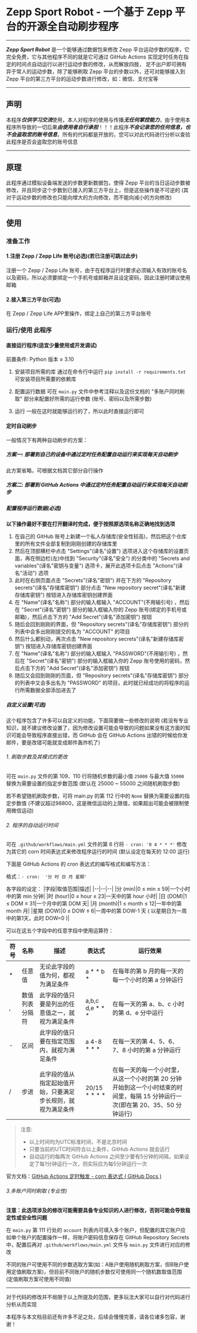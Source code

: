 
# Zepp Sport Robot - 一个基于 Zepp 平台的开源全自动刷步程序

---

***Zepp Sport Robot*** 是一个能够通过数据包来修改 Zepp 平台运动步数的程序，它完全免费，它与其他程序不同的就是它可通过 GitHub Actions 实现定时任务在指定的时间点自动运行以进行运动步数的修改，从而解放四肢， 足不出户即可拥有异于常人的运动步数，除了能够刷取 Zepp 平台的步数以外，还可对能够接入到 Zepp 平台的第三方平台的运动步数进行修改，如：微信、支付宝等

---

## 声明

本程序***仅供学习交流***使用，本人对程序的使用与传播***无任何掌控能力***，由于使用本程序所导致的一切后果***由使用者自行承担***！！！此程序***不会记录您的任何信息，也不会盗取您的账号信息***，所有的代码都是开放的，您可以对此代码进行分析以查验此程序是否会盗取您的账号信息

---

## 原理

此程序通过模拟设备端发送的步数更新数据包，使得 Zepp 平台的当日运动步数被修改，并且同步这个步数到已接入的第三方平台上，但是这些操作是不可逆的 (其对于运动步数的修改也只能向增大的方向修改，而不能向减小的方向修改)

---

## 使用

### 准备工作

#### 1.注册 Zepp / Zepp Life 账号(必选)(若已注册可跳过此步)

注册一个 Zepp / Zepp Life 账号，由于在程序运行时要求必须输入有效的账号名以及密码，所以必须要绑定一个手机号或邮箱并且设定密码，因此注册时建议使用邮箱

#### 2.接入第三方平台(可选)

在 Zepp / Zepp Life APP里操作，绑定上自己的第三方平台账号

### 运行/使用 此程序

#### 直接运行程序(适宜少量使用或开发调试)

前置条件: Python 版本 ≥ 3.10

 1. 安装项目所需的库
 通过在命令行中运行 `pip install -r requirements.txt` 可安装项目所需要的依赖库
 
 2. 配置运行数据
 可在 `main.py` 文件中参考注释以及这份文档的 "多账户同时刷取" 部分来配置好所需的运行参数 (账号、密码以及所需步数)
 
 3. 运行
一般在这时就能够运行的了，所以此时直接运行即可

#### 定时自动刷步

一般情况下有两种自动刷步的方案：

##### 方案一: 部署到自己的设备中通过定时任务配置自动运行来实现每天自动刷步

此方案省略，可根据文档其它部分自行操作

##### 方案二: 部署到 GitHub Actions 中通过定时任务配置自动运行来实现每天自动刷步

##### 配置程序运行数据(必选)

**以下操作最好不要在打开翻译时完成，便于按照原选项名称正确地找到选项**

 1. 在自己的 GitHub 账号上新建一个私人存储库(安全性较高)，然后把这个仓库里的所有文件全部复制到刚刚创建的存储库里
 2. 然后在顶部横栏中点击 "Settings"(译名"设置") 选项进入这个存储库的设置页面，再在侧边栏(左)中找到 "Security"(译名"安全") 的分类中的 "Secrets and variables"(译名"密钥与变量") 选项卡，展开此选项卡后点击 "Actions"(译名"活动") 选项
 3. 此时在右侧页面点击 "Secrets"(译名"密钥") 并在下方的 "Repository secrets"(译名"存储库密钥") 部分点击 "New repository secret"(译名"新建存储库密钥") 按钮进入存储库密钥创建界面
 4. 在 "Name"(译名"名称") 部分的输入框输入 "ACCOUNT"(不用输引号) ，然后在 "Secret"(译名"密钥") 部分的输入框输入你的 Zepp 账号(绑定的手机号或邮箱)，然后点击下方的 "Add Secret"(译名"添加密钥") 按钮
 5. 随后会回到刚刚的界面，但 "Repository secrets"(译名"存储库密钥") 部分的列表中会多出刚刚提交的名为 "ACCOUNT" 的项目
 6. 然后什么都别动，再次点击 "New repository secrets"(译名"新建存储库密钥") 按钮进入存储库密钥创建界面
 7. 在 "Name"(译名"名称") 部分的输入框输入 "PASSWORD"(不用输引号) ，然后在 "Secret"(译名"密钥") 部分的输入框输入你的 Zepp 账号使用的密码，然后点击下方的 "Add Secret"(译名"添加密钥") 按钮
 8. 随后又会回到刚刚的页面，但 "Repository secrets"(译名"存储库密钥") 部分的列表中又会多出名为 "PASSWORD" 的项目，此时就已经成功的将程序的运行所需数据全部添加进去了

##### 自定义设置(可选)

这个程序包含了许多可以自定义的功能，下面简要做一些修改的说明 (若没有专业知识，就不建议修改设置了，因为修改设置可能会导致的问题如果没有这方面的知识可能会导致程序直接出错，而 GitHub 会在 GitHub Actions 出错的时候给你发邮件，要是改错可能就变成邮件轰炸机了)

###### 1. 刷取步数及其模式的更改

可在 `main.py` 文件的第 109、110 行将随机步数的最小值 `25000` 与最大值 `55000` 替换为需要设置的指定步数范围 (默认在 25000 ~ 55000 之间随机刷取步数)

若不希望随机刷取步数，可将 main.py 的第 112 行中的 `None` 替换为需要设置的指定步数值 (不建议超过98800，这是微信运动的上限值，如果超出可能会被限制使用微信运动)

###### 2. 程序的自动运行时间

可在 `.github/workflows/main.yml` 文件的第 6 行将 `- cron: '0 4 * * *'` 修改为其它的 corn 时间表达式来修改程序运行的时间 (默认设定在每天的 12:00 运行)

下面是 GitHub Actions 的 cron 表达式的编写格式和编写方法：

格式：````- cron:  '分 时 日 月 星期'````

各字段的设定：
|字段|取值范围|描述|
|--|--|--|
|分 (min)|0 ≤ min ≤ 59|一个小时中的第 min 分钟|
|时 (hour)|0 ≤ hour ≤ 23|一天中的第 hour 小时|
|日 (DOM)|1 ≤ DOM ≤ 31|一个月中的第 DOM 天|
|月 (month)|1 ≤ month ≤ 12|一年中的第 month 月|
|星期 (DOW)|0 ≤ DOW ≤ 6|一周中的第 DOW-1 天 ( 以星期日为一周中的第1天，此时 DOW=0 )|

可以在这五个字段中的任意字段中使用运算符：

|符号|名称|描述|表达式|运行效果|
|--|--|--|--|--|
|*|任意值|无论此字段的值为何，都视为满足条件|a * * b *|在每年的第 b 月的每一天的每一个小时的第 a 分钟运行|
|,|数值列表分隔符|此字段的值只要是列出的任意值之一，就视为满足条件|a,b,c d,e * * *|在每一天的第 a、b、c 小时的第 d、e 分中运行|
|-|区间|此字段的值只要在指定范围内，就视为满足条件|a 4-8 * * *|在每一天的第 4、5、6、7、8 小时的第 a 分钟运行|
|/|步进|此字段的值从指定起始值开始，只要满足步长规则，就视为满足条件|20/15 * * * *|在每一天的每一个小时里，从这一个小时的第 20 分钟开始到这一个小时结束的时间里，每隔 15 分钟运行一次(即在第 20、35、50 分钟运行)|

> 注意:
> -   以上时间均为UTC标准时间，不是北京时间
> -   只要当前的UTC时间符合以上条件，GitHub Actions 就会运行
> -   自动运行的每两次 GitHub Actions 之间至少要有5分钟的间隔，如果设定了每1分钟运行一次，则实际应为每5分钟运行一次

官方文档：[GitHub Actions 定时触发 - corn 表达式 ( GitHub Docs  )](https://docs.github.com/cn/enterprise-server@2.22/actions/learn-github-actions/events-that-trigger-workflows#scheduled-events)

###### 3.多账户同时刷取 (专业性)

**注意：此选项涉及的修改可能需要具备专业知识的人进行修改，否则可能会导致稳定性或安全性问题**

在 `main.py` 第 111 行处的 `account` 列表内可填入多个账户，但配置的其它账户应如单个账户的配置操作一样，将账户密码信息保存在 GitHub Repository Secrets 中，配置后再对 `.github/workflows/main.yml` 文件与 `main.py` 文件进行对应的修改

不同的账户可使用不同的步数选取方案(如：A账户使用随机刷取方案，但B账户使用定值刷取方案)，但目前不同账户的随机步数仅可使用同一个随机数取值范围 (定值刷取方案可使用不同值)

---

对于代码的修改并不局限于以上所提及的范围，更多玩法大家可以自行对代码进行分析从而实现

本程序与本文档目前还有许多不足之处，后续会慢慢完善，请各位诸多包容，谢谢！
